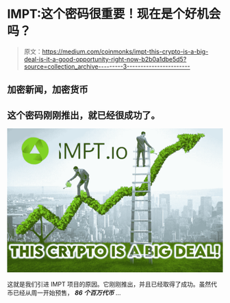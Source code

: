 # IMPT:这个密码很重要！现在是个好机会吗？

> 原文：<https://medium.com/coinmonks/impt-this-crypto-is-a-big-deal-is-it-a-good-opportunity-right-now-b2b0a1dbe5d5?source=collection_archive---------3----------------------->

## 加密新闻，加密货币

## 这个密码刚刚推出，就已经很成功了。

![](img/db4565838cfebb8e59d879f51d7d9658.png)

这就是我们引进 IMPT 项目的原因。它刚刚推出，并且已经取得了成功。虽然代币已经从周一开始预售， ***86 个百万代币*** …